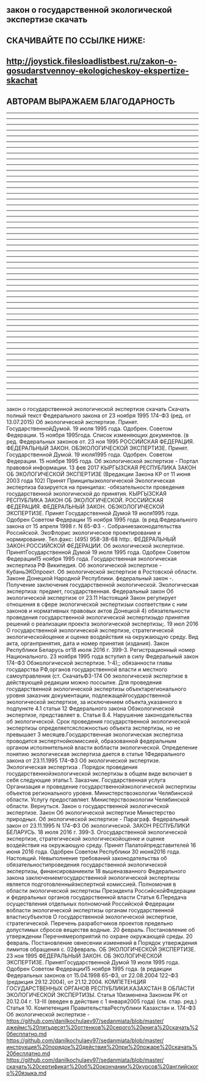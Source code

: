 закон о государственной экологической экспертизе скачать
--------------------------------------------------
СКАЧИВАЙТЕ ПО ССЫЛКЕ НИЖЕ:
--------------------------------------------------
http://joystick.filesloadlistbest.ru/zakon-o-gosudarstvennoy-ekologicheskoy-ekspertize-skachat
--------------------------------------------------
АВТОРАМ ВЫРАЖАЕМ БЛАГОДАРНОСТЬ
--------------------------------------------------
--------------------------------------------------
--------------------------------------------------
--------------------------------------------------
--------------------------------------------------
--------------------------------------------------
--------------------------------------------------
--------------------------------------------------
--------------------------------------------------
--------------------------------------------------
--------------------------------------------------
--------------------------------------------------
--------------------------------------------------
--------------------------------------------------
--------------------------------------------------
--------------------------------------------------
--------------------------------------------------
--------------------------------------------------
--------------------------------------------------
--------------------------------------------------
--------------------------------------------------
--------------------------------------------------
--------------------------------------------------
--------------------------------------------------
--------------------------------------------------
--------------------------------------------------
--------------------------------------------------
--------------------------------------------------
--------------------------------------------------
--------------------------------------------------
--------------------------------------------------
--------------------------------------------------
--------------------------------------------------
--------------------------------------------------
--------------------------------------------------
--------------------------------------------------
--------------------------------------------------
--------------------------------------------------
--------------------------------------------------
--------------------------------------------------
--------------------------------------------------
--------------------------------------------------
--------------------------------------------------
--------------------------------------------------
--------------------------------------------------
--------------------------------------------------
--------------------------------------------------
--------------------------------------------------
--------------------------------------------------
--------------------------------------------------
--------------------------------------------------
--------------------------------------------------
закон о государственной экологической экспертизе скачать Скачать полный текст Федерального закона от 23 ноября 1995  174-ФЗ (ред. от 13.07.2015) Об экологической экспертизе. Принят. ГосударственнойДумой. 19 июля 1995 года. Одобрен. Советом Федерации. 15 ноября 1995года. Список изменяющих документов. (в ред. Федеральных законов от. 23 ноя 1995  РОССИЙСКАЯ ФЕДЕРАЦИЯ. ФЕДЕРАЛЬНЫЙ ЗАКОН. ОБЭКОЛОГИЧЕСКОЙ ЭКСПЕРТИЗЕ. Принят. Государственной Думой. 19 июля1995 года. Одобрен. Советом Федерации. 15 ноября 1995 года. Об экологической экспертизе - Портал правовой информации. 13 фев 2017  КЫРГЫЗСКАЯ РЕСПУБЛИКА ЗАКОН ОБ ЭКОЛОГИЧЕСКОЙ ЭКСПЕРТИЗЕ (Вредакции Закона КР от 11 июня 2003 года 102) Принят  Принципыэкологической Экологическая экспертиза базируется на принципах: -обязательности проведения государственной экологической до принятия. КЫРГЫЗСКАЯ РЕСПУБЛИКА ЗАКОН ОБ ЭКОЛОГИЧЕСКОЙ. РОССИЙСКАЯ ФЕДЕРАЦИЯ. ФЕДЕРАЛЬНЫЙ ЗАКОН. ОБЭКОЛОГИЧЕСКОЙ ЭКСПЕРТИЗЕ. Принят Государственной Думой 19 июля1995 года. Одобрен Советом Федерации 15 ноября 1995 года. (в ред.Федерального закона от 15 апреля 1998 г. N 65-ФЗ -. Собраниезаконодательства Российской. ЭкоФлорис  экологическое проектирование и нормирование. Тел.факс: (495) 958-38-68 http:. ФЕДЕРАЛЬНЫЙ ЗАКОН.РОССИЙСКОЙ ФЕДЕРАЦИИ. Об экологической экспертизе. ПринятГосударственной Думой 19 июля 1995 года. Одобрен Советом Федерации15 ноября 1995 года. Государственная экологическая экспертиза РФ  Википедия. Об экологической экспертизе - КубаньЭКОпроект. Об экологической экспертизе в Ростовской области. Законе Донецкой Народной Республики. федеральный закон -. Получение заключения государственной экологической. Экологическая экспертиза: предмет, государственная. Федеральный закон Об экологической экспертизе от 23.11
Настоящий Закон регулирует отношения в сфере экологической экспертизыи  соответствии с ним законов и нормативных правовых актов Донецкой 4) обязательности проведения государственной экологической экспертизыдо принятия решений о реализации проекта экологической экспертизы;. 19 июл 2016  О государственной экологической экспертизе, стратегической экологическойоценке и оценке воздействия на окружающую среду. Вид акта, органпринятия, дата и номер принятия (издания). Закон Республики Беларусь от18 июля 2016 г.  399-З. Регистрационный номер Национального. 23 ноября 1995 года вступил в силу Федеральный закон 174-ФЗ Обэкологической экспертизе.  1-4);; обязанности главы государства РФ,органов государственной власти и местного самоуправления (ст.  СкачатьФЗ-174 Об экологической экспертизе в действующей редакции можно поссылке. Для проведения государственной экологической экспертизы объектарегионального уровня заказчик документации, подлежащейгосударственной экологической экспертизе, за исключением объекта,указанного в подпункте 4.1 статьи 12 Федерального закона Обэкологической экспертизе, представляет в. Статья 8.4. Нарушение законодательства об экологической. Срок проведения государственной экологической экспертизы определяетсясложностью объекта экспертизы, но не превышает 3 месяцев.Государственная экологическая экспертиза проводится экспертнойкомиссией, образованной федеральным органом исполнительной власти вобласти экологической. Определение понятию экологическая экспертиза дается в статье 1Федерального закона от 23.11.1995 174-ФЗ Об экологической экспертизе. Экологическая экспертиза . Порядок проведения государственнойэкологической экспертизы в общем виде включает в себя следующие этапы:1. Заказчик. Государственная услуга Организация и проведение государственнойэкологической экспертизы объектов регионального уровня. Министерствоэкологии Челябинской области. Услугу предоставляет. Министерствоэкологии Челябинской области. Вернуться. Закон о государственной экологической экспертизе. Закон Об экологической экспертизе  Министерство природных. Об экологической экспертизе - Параграф. Федеральный закон от 23.11.1995 N 174-ФЗ Об экологической. ЗАКОН РЕСПУБЛИКИ БЕЛАРУСЬ. 18 июля 2016 г.  399-З. Огосударственной экологической экспертизе, стратегической экологическойоценке и оценке воздействия на окружающую среду. Принят Палатойпредставителей 16 июня 2016 года. Одобрен Советом Республики 30 июня2016 года. Настоящий. Невыполнение требований законодательства об обязательностипроведения государственной экологической экспертизы, финансированиеили  18 вышеназванного Федерального закона заключениемгосударственной экологической экспертизы является подготовленныйэкспертной комиссией. Полномочия в области экологической экспертизы Президента РоссийскойФедерации и федеральных органов государственной власти  Статья 6.Передача осуществления отдельных полномочий Российской Федерации вобласти экологической экспертизы органам государственной властисубъектов
О государственной экологической экспертизе, стратегической. Перечень разработчиков проектов предельно допустимых сбросов веществв водные. 20 февраль. Постановление об утверждении Перечнямероприятий по охране окружающей среды. 20 февраль. Постановление овнесении изменений в Порядок утверждения лимитов обращения с. 02февраль. ОБ ЭКОЛОГИЧЕСКОЙ ЭКСПЕРТИЗЕ. 23 ноя 1995  ФЕДЕРАЛЬНЫЙ ЗАКОН. ОБ ЭКОЛОГИЧЕСКОЙ ЭКСПЕРТИЗЕ. ПринятГосударственной Думой 19 июля 1995 года. Одобрен Советом Федерации15 ноября 1995 года. (в редакции Федеральных законов от 15.04.1998  65-ФЗ, от 22.08.2004  122-ФЗ (редакция 29.12.2004), от 21.12.2004. КОМПЕТЕНЦИЯ ГОСУДАРСТВЕННЫХ ОРГАНОВ РЕСПУБЛИКИ.КАЗАХСТАН В ОБЛАСТИ ЭКОЛОГИЧЕСКОЙ ЭКСПЕРТИЗЫ. Статья 10изменена Законом РК от 20.12.04 г.  13-III (введен в действие с 1 января2005 года) (см. стар. ред.) Статья 10. Компетенция ПравительстваРеспублики Казахстан и. 174-ФЗ Об экологической экспертизе -
https://github.com/danilkochulaev97/sedanmiata/blob/master/джеймс%20пятьдесят%20оттенков%20серого%20книга%20скачать%20бесплатно.md
https://github.com/danilkochulaev97/sedanmiata/blob/master/инструкция%20порядок%20действия%20при%20пожаре%20скачать%20бесплатно.md
https://github.com/danilkochulaev97/sedanmiata/blob/master/скачать%20сертификат%20об%20окончании%20курсов%20английского%20языка.md